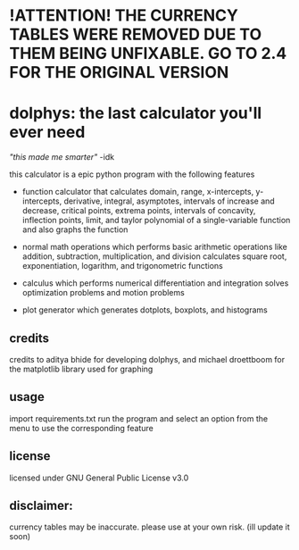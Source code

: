 # !ATTENTION! THE CURRENCY TABLES WERE REMOVED DUE TO THEM BEING UNFIXABLE. GO TO 2.4 FOR THE ORIGINAL VERSION

# dolphys: the last calculator you'll ever need

*"this made me smarter"* -idk

this calculator is a epic python program with the following features


- function calculator  that calculates domain, range, x-intercepts, y-intercepts, derivative, integral, asymptotes, intervals of increase and decrease, critical points, extrema points, intervals of concavity, inflection points, limit, and taylor polynomial of a single-variable function and also graphs the function

- normal math operations which performs basic arithmetic operations like addition, subtraction, multiplication, and division
calculates square root, exponentiation, logarithm, and trigonometric functions

- calculus which performs numerical differentiation and integration
solves optimization problems and motion problems

- plot generator which generates dotplots, boxplots, and histograms


credits
---
credits to aditya bhide for developing dolphys, and michael droettboom for the matplotlib library used for graphing

usage
--
import requirements.txt
run the program and select an option from the menu to use the corresponding feature


license
---
licensed under GNU General Public License v3.0




disclaimer:
----

 currency tables may be inaccurate. please use at your own risk. (ill update it soon)
